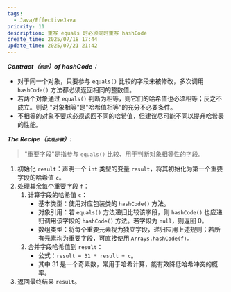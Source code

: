 ```yaml
---
tags:
  - Java/EffectiveJava
priority: 11
description: 重写 equals 时必须同时重写 hashCode
create_time: 2025/07/18 17:44
update_time: 2025/07/21 21:42
---
```


**_Contract（<span style="font-size:10px;">约定</span>）of hashCode：_**

- 对于同一个对象，只要参与 `equals()` 比较的字段未被修改，多次调用 `hashCode()` 方法都必须返回相同的整数值。
- 若两个对象通过 `equals()` 判断为相等，则它们的哈希值也必须相等；反之不成立。则说 "对象相等"是"哈希值相等"的充分不必要条件。
- 不相等的对象不要求必须返回不同的哈希值，但建议尽可能不同以提升哈希表的性能。

**_The Recipe（<span style="font-size:10px;">实现步骤</span>）:_**

> "重要字段"是指参与 `equals()` 比较、用于判断对象相等性的字段。

1. 初始化 `result`：声明一个 `int` 类型的变量 `result`，将其初始化为第一个重要字段的哈希值 `c`。
2. 处理其余每个重要字段 `f`：
	1. 计算字段的哈希值 `c`：
	   - 基本类型：使用对应包装类的 `hashCode()` 方法。
	   - 对象引用：若 `equals()` 方法递归比较该字段，则 `hashCode()` 也应递归调用该字段的 `hashCode()` 方法。若字段为 `null`，则返回 $0$。
	   - 数组类型：将每个重要元素视为独立字段，递归应用上述规则；若所有元素均为重要字段，可直接使用 `Arrays.hashCode(f)`。
	2. 合并字段哈希值到 `result`：
		- 公式：`result = 31 * result + c`。
		- 其中 $31$ 是一个奇素数，常用于哈希计算，能有效降低哈希冲突的概率。
3. 返回最终结果 `result`。
